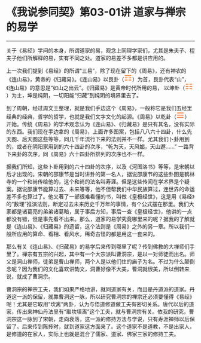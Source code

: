 # 《我说参同契》第03-01讲 道家与禅宗的易学

------

关于《易经》学问的本身，所谓道家的易，观念上同理学家们，尤其是朱夫子、程夫子他们所解释的易，实有不同之处。道家的易差不多都是讲应用的。

上一次我们提到《易经》的所谓“三易”，除了现在留下的《周易》，还有神农的《连山易》，黄帝的《归藏易》。《连山易》以艮卦（![img](%E9%81%93%E5%AE%B6%E4%B8%8E%E7%A6%85%E5%AE%97%E7%9A%84%E6%98%93%E5%AD%A6/guaRed7.png)）为首，艮卦代表“山”，《连山易》的意思是“如山之出云”。《归藏易》是黄帝时代所用的易， 以坤卦（![img](%E9%81%93%E5%AE%B6%E4%B8%8E%E7%A6%85%E5%AE%97%E7%9A%84%E6%98%93%E5%AD%A6/guaRed8.png)）为主，坤是纯阴，一切阳能“归藏”到纯阴的境界里去了。

到了周朝，经过周文王整理，就是我们手边这个《周易》，一般称它是我们五经里经典的经典，哲学的哲学，也就是我们文字文化的起源。《周易》以乾卦（![img](%E9%81%93%E5%AE%B6%E4%B8%8E%E7%A6%85%E5%AE%97%E7%9A%84%E6%98%93%E5%AD%A6/guaRed1.png)）开始。传统《周易》的学术观念认为《连山易》、《归藏易》是只有其名，没有实际的东西。我们现在手边拿的《周易》，上面许多图案，包括八八六十四卦，什么先天图、后天图这些等等，同几千年流行下来的法则并不一样。尤其我们卜卦用到的，或者在阴阳家用到的六十四卦的次序，“乾为天，天风姤，天山遯……” 一路背下来卦的次序，同《周易》六十四卦所排列的次序也不一样。

据我们所知，这些卜卦用到的六十四卦的次序，以及《河图洛书》等等，是宋朝以后才出现的。宋朝的邵康节是当时讲卦的第一名人，据说邵康节的这些卦图是鹤林寺的一个和尚传给他的，这个和尚的法名叫寿涯。但是这些传闻在学术界是个疑案。据说邵康节能算过去、未来等等，他不但帮我们中华民族算过，连世界的命运差不多也算过了。他又著了一部很难看懂的书，叫做《皇极经世》，这是用《易经》的“数理”推演法则，断定过去未来历史千万年的事情，有个公式摆在那里。我们大家都是诸葛亮的弟弟诸葛暗，属于事后方知，事后一查《皇极经世》，他讲的一点都没有错，但是事先看不出来。那么，道家的易学究竟哪里来的呢？据我的了解就是《连山易》、《归藏易》的遗留，这个法则是《周易》之外的另一章。所以我们一般所应用的算命、看相、看风水，稀奇古怪的都是用这一套来的。

那么有关《连山易》、《归藏易》的易学后来传到哪里了呢？传到佛教的大禅师们手里了。禅宗有五宗的兴起，其中有一个大宗派叫曹洞宗，是以一对师徒而出名。师父是洞山禅师，徒弟是曹山禅师，两个人是以他们住的庙子为名。不过为什么颠倒念呢？因为我们的文化喜欢讲韵文，洞曹好像不大美，曹洞就很美，所以倒转来说，就成了曹洞宗。

曹洞宗的禅宗工夫，我们如果严格地讲，就同道家有关，而且是丹道派的道家。丹道这一派的保留，就靠曹洞这一脉，所以研究曹洞宗的禅宗还必须要懂得《易经》呢！尤其是它取用“坎离”两卦，认为与悟道修道做工夫有密切关系。唐代以后的道家，传出来神仙丹法里有“取坎填离”这个工夫，就与曹洞宗有关。依我的研究，曹洞宗这一脉到了宋朝，走向衰落，这一派的修持方法与学说，只有寿涯禅师以后保留了。后来传到陈抟时，就到道家这方面来了。这个道家不是道教，不是出家人，是修道的在家人，实际上也就是混合了儒家、道家、佛家三家的修持工夫。